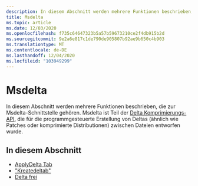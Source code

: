 ```yaml
---
description: In diesem Abschnitt werden mehrere Funktionen beschrieben, die zur Msdelta-Schnittstelle gehören.
title: Msdelta
ms.topic: article
ms.date: 12/03/2020
ms.openlocfilehash: f735c64647323b5a57b59673210ce2f4db915b2d
ms.sourcegitcommit: 9e2a6e817c1de790de905807b92ae9b650c4b903
ms.translationtype: MT
ms.contentlocale: de-DE
ms.lasthandoff: 12/04/2020
ms.locfileid: "103949299"
---
```

# <a name="msdelta"></a>Msdelta

In diesem Abschnitt werden mehrere Funktionen beschrieben, die zur Msdelta-Schnittstelle gehören. Msdelta ist Teil der [Delta Komprimierungs-API](/previous-versions/bb417345(v=msdn.10)), die für die programmgesteuerte Erstellung von Deltas (ähnlich wie Patches oder komprimierte Distributionen) zwischen Dateien entworfen wurde.

## <a name="in-this-section"></a>In diesem Abschnitt

- [ApplyDelta Tab](msdelta-applydeltab.md)
- ["Kreatedeltab"](msdelta-createdeltab.md)
- [Delta frei](msdelta-deltafree.md)
